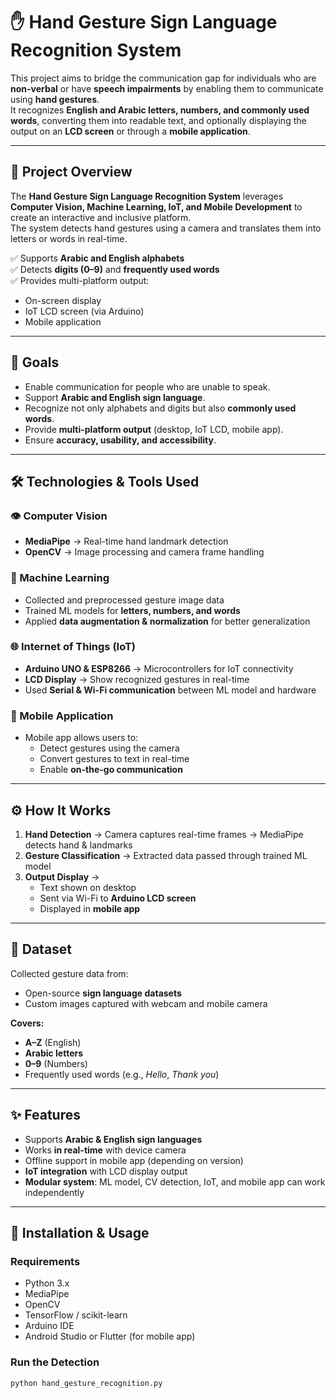 # ✋ Hand Gesture Sign Language Recognition System  

This project aims to bridge the communication gap for individuals who are **non-verbal** or have **speech impairments** by enabling them to communicate using **hand gestures**.  
It recognizes **English and Arabic letters, numbers, and commonly used words**, converting them into readable text, and optionally displaying the output on an **LCD screen** or through a **mobile application**.  

---

## 📌 Project Overview  

The **Hand Gesture Sign Language Recognition System** leverages **Computer Vision, Machine Learning, IoT, and Mobile Development** to create an interactive and inclusive platform.  
The system detects hand gestures using a camera and translates them into letters or words in real-time.  

✅ Supports **Arabic and English alphabets**  
✅ Detects **digits (0–9)** and **frequently used words**  
✅ Provides multi-platform output:  
- On-screen display  
- IoT LCD screen (via Arduino)  
- Mobile application  

---

## 🎯 Goals  

- Enable communication for people who are unable to speak.  
- Support **Arabic and English sign language**.  
- Recognize not only alphabets and digits but also **commonly used words**.  
- Provide **multi-platform output** (desktop, IoT LCD, mobile app).  
- Ensure **accuracy, usability, and accessibility**.  

---

## 🛠️ Technologies & Tools Used  

### 👁️ Computer Vision  
- **MediaPipe** → Real-time hand landmark detection  
- **OpenCV** → Image processing and camera frame handling  

### 🤖 Machine Learning  
- Collected and preprocessed gesture image data  
- Trained ML models for **letters, numbers, and words**  
- Applied **data augmentation & normalization** for better generalization  

### 🌐 Internet of Things (IoT)  
- **Arduino UNO & ESP8266** → Microcontrollers for IoT connectivity  
- **LCD Display** → Show recognized gestures in real-time  
- Used **Serial & Wi-Fi communication** between ML model and hardware  

### 📱 Mobile Application  
- Mobile app allows users to:  
  - Detect gestures using the camera  
  - Convert gestures to text in real-time  
  - Enable **on-the-go communication**  

---

## ⚙️ How It Works  

1. **Hand Detection** → Camera captures real-time frames → MediaPipe detects hand & landmarks  
2. **Gesture Classification** → Extracted data passed through trained ML model  
3. **Output Display** →  
   - Text shown on desktop  
   - Sent via Wi-Fi to **Arduino LCD screen**  
   - Displayed in **mobile app**  

---

## 📂 Dataset  

Collected gesture data from:  
- Open-source **sign language datasets**  
- Custom images captured with webcam and mobile camera  

**Covers:**  
- **A–Z** (English)  
- **Arabic letters**  
- **0–9** (Numbers)  
- Frequently used words (e.g., *Hello*, *Thank you*)  

---

## ✨ Features  

- Supports **Arabic & English sign languages**  
- Works **in real-time** with device camera  
- Offline support in mobile app (depending on version)  
- **IoT integration** with LCD display output  
- **Modular system**: ML model, CV detection, IoT, and mobile app can work independently  

---

## 🚀 Installation & Usage  

### Requirements  
- Python 3.x  
- MediaPipe  
- OpenCV  
- TensorFlow / scikit-learn  
- Arduino IDE  
- Android Studio or Flutter (for mobile app)  

### Run the Detection  
```bash
python hand_gesture_recognition.py
